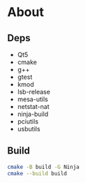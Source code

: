 
# About

## Deps
- Qt5
- cmake
- g++
- gtest
- kmod
- lsb-release
- mesa-utils
- netstat-nat
- ninja-build
- pciutils
- usbutils

## Build
```bash
cmake -B build -G Ninja
cmake --build build
```
